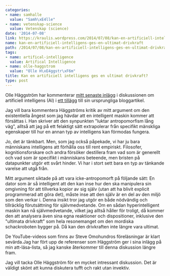 ```yaml
---
categories:
- name: samhalle
  value: "Samh\xE4lle"
- name: vetenskap-science
  value: Vetenskap (science)
date: '2014-07-08'
link: https://kraulis.wordpress.com/2014/07/08/kan-en-artificiell-intelligens-ges-en-ultimat-drivkraft/
name: kan-en-artificiell-intelligens-ges-en-ultimat-drivkraft
path: /2014/07/08/kan-en-artificiell-intelligens-ges-en-ultimat-drivkraft/
tags:
- name: artifical-intelligence
  value: Artifical Intelligence
- name: olle-haggstrom
  value: "Olle H\xE4ggstr\xF6m"
title: Kan en artificiell intelligens ges en ultimat drivkraft?
type: post
---
```

Olle Häggström har kommenterar [mitt senaste inlägg](/posts/) i diskussionen om artificiell intelligens (AI) i [ett tillägg](http://haggstrom.blogspot.se/2014/06/om-evolution-drivkrafter-och.html?showComment=1404812651345#c3385937744547286673) till sin ursprungliga bloggartikel.

Jag vill bara kommentera Häggströms kritik av mitt argument om den existentiella ångest som jag hävdar att en intelligent maskin kommer att försättas i. Han skriver att den synpunkten "luktar antropomorfism lång väg", alltså att jag på ett felaktigt sätt extrapolerar från specifikt mänskliga egenskaper till hur en annan typ av intelligens kan förmodas fungera.

Jo, det är tänkbart. Men, som jag också påpekade, vi har ju bara människans intelligens att förhålla oss till rent empiriskt. Filosofer, kognitionsforskare och andra försöker destillera fram vad som är generellt och vad som är specifikt i människans beteende, men bristen på datapunkter utgör ett svårt hinder. Vi har i stort sett bara en typ av tänkande varelse att utgå från.

Mitt argument siktade på att vara icke-antropomorft på följande sätt: En dator som är så intelligent att den kan inse hur den ska manipulera sin omgivning för att tillverka kopior av sig själv (utan att ha blivit explicit programmerad att göra det), måste inse att den själv är en del av den miljö som den verkar i. Denna insikt tror jag utgör en både nödvändig och tillräcklig förutsättning för självmedvetande. Om en sådan hyperintelligent maskin kan nå självmedvetande, vilket jag alltså håller för troligt, då kommer den att analysera även sina egna reaktioner och dispositioner, inklusive den "ultimata drivkraft" som hela resonemanget om den mordiska schackroboten bygger på. Då kan den drivkraften inte längre vara ultimat.

De YouTube-videos som finns av Steve Omohundros föreläsningar är klart sevärda.Jag har fört upp de referenser som Häggström ger i sina inlägg på min att-läsa-lista, så jag kanske återkommer till denna diskussion längre fram.

Jag vill tacka Olle Häggström för en mycket intressant diskussion. Det är väldigt skönt att kunna diskutera tufft och rakt utan invektiv.

